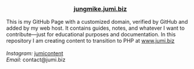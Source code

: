 <h3 align="center"><a href="https://jungmike.jumi.biz">jungmike.jumi.biz</a></h3>
<p>This is my GitHub Page with a customized domain, verified by GitHub and added by my web host. It contains guides, notes, and whatever I want to contribute—just for educational purposes and documentation. In this repository I am creating content to transition to PHP at <a href="https://www.jumi.biz">www.jumi.biz</a><br><br><em>Instagram:</em> <a href="https://www.instagram.com/jumicontent/">jumicontent</a><br><em>Email:</em> contact@jumi.biz</p>
